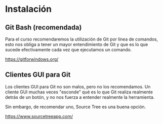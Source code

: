 # Instalación

## Git Bash (recomendada)

Para el curso recomendaremos la utilización de Git por línea de comandos, esto nos obliga a tener un mayor entendimiento de Git y que es lo que sucede efectivamente cada vez que ejecutamos un comando.

https://gitforwindows.org/

## Clientes GUI para Git

Los clientes GUI para Git no son malos, pero no los recomendamos. Un cliente GUI muchas veces "esconde" qué es lo que Git realiza realmente detrás de un botón, y no nos fuerza a entender realmente la herramienta.

Sin embargo, de recomendar uno, Source Tree es una buena opción.

https://www.sourcetreeapp.com/
